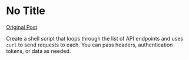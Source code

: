 # No Title

[Original Post](https://discourse.onlinedegree.iitm.ac.in/t/169029/385)

<p>Create a shell script that loops through the list of API endpoints and uses <code>curl</code> to send requests to each. You can pass headers, authentication tokens, or data as needed.</p>